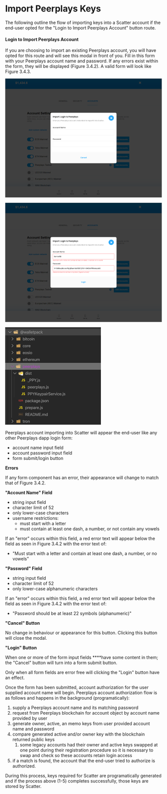 # Import Peerplays Keys

The following outline the flow of importing keys into a Scatter account if the end-user opted for the "Login to Import Peerplays Account" button route.

#### Login to Import Peerplays Account

If you are choosing to import an existing Peerplays account, you will have opted for this route and will see this modal in front of you. Fill in this form with your Peerplays account name and password. If any errors exist within the form, they will be displayed \(Figure 3.4.2\). A valid form will look like Figure 3.4.3.

![Figure 3.4.1: Login to Import Peerplays Account \[empty\]](../../.gitbook/assets/image%20%288%29.png)

![Figure 3.4.2: Login to Import Peerplays Account \[filled - errors\]](../../.gitbook/assets/image%20%2812%29.png)

![Figure 3.4.3: Login to Import Peerplays Account \[filled\]](../../.gitbook/assets/image%20%2862%29.png)

Peerplays account importing into Scatter will appear the end-user like any other Peerplays dapp login form:

* account name input field
* account password input field
* form submit/login button

**Errors**

If any form component has an error, their appearance will change to match that of Figure 3.4.2.

**"Account Name" Field**

* string input field
* character limit of 52
* only lower-case characters
* username restrictions:
  * must start with a letter
  * must contain at least one dash, a number, or not contain any vowels

If an "error" occurs within this field, a red error text will appear below the field as seen in Figure 3.4.2 with the error text of:

* "Must start with a letter and contain at least one dash, a number, or no vowels"

**"Password" Field**

* string input field
* character limit of 52
* only lower-case alphanumeric characters

If an "error" occurs within this field, a red error text will appear below the field as seen in Figure 3.4.2 with the error text of:

* "Password should be at least 22 symbols \(alphanumeric\)"

**"Cancel" Button**

No change in behaviour or appearance for this button. Clicking this button will close the modal.

**"Login" Button**

When one or more of the form input fields ****have some content in them; the "Cancel" button will turn into a form submit button.

Only when all form fields are error free will clicking the "Login" button have an effect.

Once the form has been submitted, account authorization for the user supplied account name will begin. Peerplays account authorization flow is as follows and happens in the background \(programatically\):

1. supply a Peerplays account name and its matching password
2. request from Peerplays blockchain for account object by account name provided by user
3. generate owner, active, an memo keys from user provided account name and password
4. compare generated active and/or owner key with the blockchain returned public keys
   1. some legacy accounts had their owner and active keys swapped at one point during their registration procedure so it is necessary to swap and check so these accounts retain login access
5. if a match is found, the account that the end-user tried to authorize is authorized.

During this process,  keys required for Scatter are programatically generated and if the process above \(1-5\) completes successfully, those keys are stored by Scatter.

